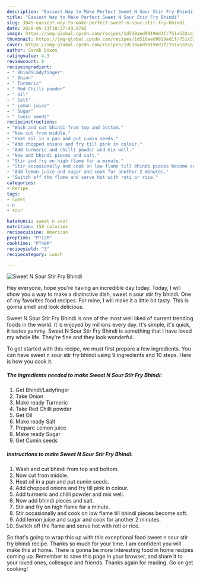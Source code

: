 ```yaml
---
description: "Easiest Way to Make Perfect Sweet N Sour Stir Fry Bhindi"
title: "Easiest Way to Make Perfect Sweet N Sour Stir Fry Bhindi"
slug: 3845-easiest-way-to-make-perfect-sweet-n-sour-stir-fry-bhindi
date: 2020-05-13T18:37:43.874Z
image: https://img-global.cpcdn.com/recipes/1d518aed9919ed1f/751x532cq70/sweet-n-sour-stir-fry-bhindi-recipe-main-photo.jpg
thumbnail: https://img-global.cpcdn.com/recipes/1d518aed9919ed1f/751x532cq70/sweet-n-sour-stir-fry-bhindi-recipe-main-photo.jpg
cover: https://img-global.cpcdn.com/recipes/1d518aed9919ed1f/751x532cq70/sweet-n-sour-stir-fry-bhindi-recipe-main-photo.jpg
author: Sarah Dixon
ratingvalue: 4.3
reviewcount: 8
recipeingredient:
- " BhindiLadyfinger"
- " Onion"
- " Turmeric"
- " Red Chilli powder"
- " Oil"
- " Salt"
- " Lemon juice"
- " Sugar"
- " Cumin seeds"
recipeinstructions:
- "Wash and cut bhindi from top and bottom."
- "Now cut from middle."
- "Heat oil in a pan and put cumin seeds."
- "Add chopped onions and fry till pink in colour."
- "Add turmeric and chilli powder and mix well."
- "Now add bhindi pieces and salt."
- "Stir and fry on high flame for a minute."
- "Stir occasionally and cook on low flame till bhindi pieces become soft."
- "Add lemon juice and sugar and cook for another 2 minutes."
- "Switch off the flame and serve hot with roti or rice."
categories:
- Recipe
tags:
- sweet
- n
- sour

katakunci: sweet n sour 
nutrition: 158 calories
recipecuisine: American
preptime: "PT12M"
cooktime: "PT40M"
recipeyield: "3"
recipecategory: Lunch

---
```



![Sweet N Sour Stir Fry Bhindi](https://img-global.cpcdn.com/recipes/1d518aed9919ed1f/751x532cq70/sweet-n-sour-stir-fry-bhindi-recipe-main-photo.jpg)

Hey everyone, hope you're having an incredible day today. Today, I will show you a way to make a distinctive dish, sweet n sour stir fry bhindi. One of my favorites food recipes. For mine, I will make it a little bit tasty. This is gonna smell and look delicious.

Sweet N Sour Stir Fry Bhindi is one of the most well liked of current trending foods in the world. It is enjoyed by millions every day. It's simple, it's quick, it tastes yummy. Sweet N Sour Stir Fry Bhindi is something that I have loved my whole life. They're fine and they look wonderful.




To get started with this recipe, we must first prepare a few ingredients. You can have sweet n sour stir fry bhindi using 9 ingredients and 10 steps. Here is how you cook it.

<!--inarticleads1-->

##### The ingredients needed to make Sweet N Sour Stir Fry Bhindi:

1. Get  Bhindi/Ladyfinger
1. Take  Onion
1. Make ready  Turmeric
1. Take  Red Chilli powder
1. Get  Oil
1. Make ready  Salt
1. Prepare  Lemon juice
1. Make ready  Sugar
1. Get  Cumin seeds




<!--inarticleads2-->

##### Instructions to make Sweet N Sour Stir Fry Bhindi:

1. Wash and cut bhindi from top and bottom.
1. Now cut from middle.
1. Heat oil in a pan and put cumin seeds.
1. Add chopped onions and fry till pink in colour.
1. Add turmeric and chilli powder and mix well.
1. Now add bhindi pieces and salt.
1. Stir and fry on high flame for a minute.
1. Stir occasionally and cook on low flame till bhindi pieces become soft.
1. Add lemon juice and sugar and cook for another 2 minutes.
1. Switch off the flame and serve hot with roti or rice.




So that's going to wrap this up with this exceptional food sweet n sour stir fry bhindi recipe. Thanks so much for your time. I am confident you will make this at home. There is gonna be more interesting food in home recipes coming up. Remember to save this page in your browser, and share it to your loved ones, colleague and friends. Thanks again for reading. Go on get cooking!
